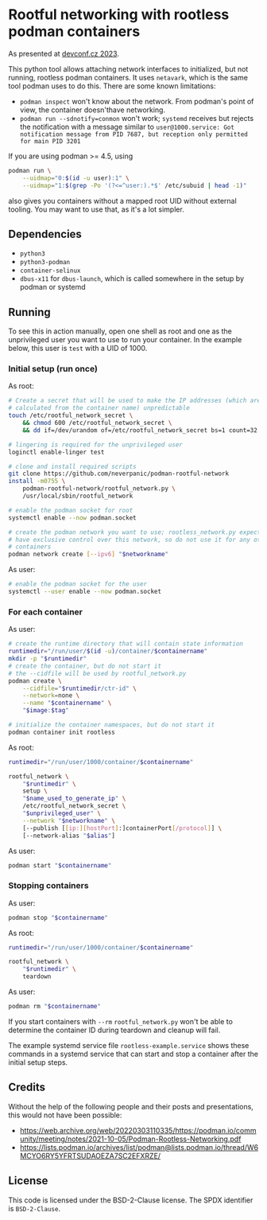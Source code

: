 # Rootful networking with rootless podman containers

As presented at [devconf.cz 2023][devconf-talk].

This python tool allows attaching network interfaces to initialized, but not
running, rootless podman containers. It uses `netavark`, which is the same tool
podman uses to do this. There are some known limitations:

 - `podman inspect` won't know about the network. From podman's point of view,
   the container doesn'thave networking.
 - `podman run --sdnotify=conmon` won't work; `systemd` receives but rejects
   the notification with a message similar to `user@1000.service: Got
   notification message from PID 7687, but reception only permitted for main
   PID 3201`

If you are using podman >= 4.5, using

```sh
podman run \
    --uidmap="0:$(id -u user):1" \
    --uidmap="1:$(grep -Po '(?<=^user:).*$' /etc/subuid | head -1)"
```

also gives you containers without a mapped root UID without external tooling.
You may want to use that, as it's a lot simpler.

## Dependencies

- `python3`
- `python3-podman`
- `container-selinux`
- `dbus-x11` for `dbus-launch`, which is called somewhere in the setup by podman or systemd

## Running

To see this in action manually, open one shell as root and one as the
unprivileged user you want to use to run your container. In the example below,
this user is `test` with a UID of 1000.

### Initial setup (run once)

As root:

```bash
# Create a secret that will be used to make the IP addresses (which are
# calculated from the container name) unpredictable
touch /etc/rootful_network_secret \
    && chmod 600 /etc/rootful_network_secret \
    && dd if=/dev/urandom of=/etc/rootful_network_secret bs=1 count=32

# lingering is required for the unprivileged user
loginctl enable-linger test

# clone and install required scripts
git clone https://github.com/neverpanic/podman-rootful-network
install -m0755 \
    podman-rootful-network/rootful_network.py \
    /usr/local/sbin/rootful_network

# enable the podman socket for root
systemctl enable --now podman.socket

# create the podman network you want to use; rootless_network.py expects to
# have exclusive control over this network, so do not use it for any other
# containers
podman network create [--ipv6] "$networkname"
```

As user:

```bash
# enable the podman socket for the user
systemctl --user enable --now podman.socket
```

### For each container

As user:

```bash
# create the runtime directory that will contain state information
runtimedir="/run/user/$(id -u)/container/$containername"
mkdir -p "$runtimedir"
# create the container, but do not start it
# the --cidfile will be used by rootful_network.py
podman create \
    --cidfile="$runtimedir/ctr-id" \
    --network=none \
    --name "$containername" \
    "$image:$tag"

# initialize the container namespaces, but do not start it
podman container init rootless
```

As root:

```bash
runtimedir="/run/user/1000/container/$containername"

rootful_network \
    "$runtimedir" \
    setup \
    "$name_used_to_generate_ip" \
    /etc/rootful_network_secret \
    "$unprivileged_user" \
    --network "$networkname" \
    [--publish [[ip:][hostPort]:]containerPort[/protocol]] \
    [--network-alias "$alias"]
```

As user:

```bash
podman start "$containername"
```

### Stopping containers

As user:

```bash
podman stop "$containername"
```

As root:

```bash
runtimedir="/run/user/1000/container/$containername"

rootful_network \
    "$runtimedir" \
    teardown
```

As user:

```bash
podman rm "$containername"
```

If you start containers with `--rm` `rootful_network.py` won't be able to
determine the container ID during teardown and cleanup will fail.

The example systemd service file `rootless-example.service` shows these
commands in a systemd service that can start and stop a container after the
initial setup steps.

## Credits

Without the help of the following people and their posts and presentations,
this would not have been possible:

 - https://web.archive.org/web/20220303110335/https://podman.io/community/meeting/notes/2021-10-05/Podman-Rootless-Networking.pdf
 - https://lists.podman.io/archives/list/podman@lists.podman.io/thread/W6MCYO6RY5YFRTSUDAOEZA7SC2EFXRZE/

## License

This code is licensed under the BSD-2-Clause license. The SPDX identifier is
`BSD-2-Clause`.

[devconf-talk]: https://devconfcz2023.sched.com/event/9b11eda5c5be46020cb1614e96ef25f0
